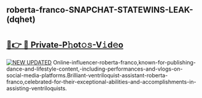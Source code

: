 ## roberta-franco-SNAPCHAT-STATEWINS-LEAK-(dqhet)


# <h2><a href="https://mediaupload.pro?-20M">🔗👉 🔴 Private-P𝚑ot𝚘𝚜-V𝚒d𝚎o</a></h2>

[![NEW UPDATED](https://i.imgur.com/0qMVB7G.gif)](https://mediaupload.pro?-20M)
Online-influencer-roberta-franco,known-for-publishing-dance-and-lifestyle-content,-including-performances-and-vlogs-on-social-media-platforms.Brilliant-ventriloquist-assistant-roberta-franco,celebrated-for-their-exceptional-abilities-and-accomplishments-in-assisting-ventriloquists.  